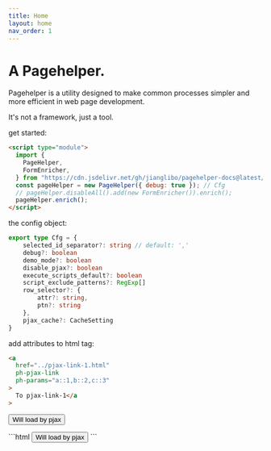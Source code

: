 ```yaml
---
title: Home
layout: home
nav_order: 1
---
```


# A Pagehelper.

Pagehelper is a utility designed to make common processes simpler and more efficient in web page development.

It's not a framework, just a tool.

get started:

```html
<script type="module">
  import {
    PageHelper,
    FormEnricher,
  } from "https://cdn.jsdelivr.net/gh/jianglibo/pagehelper-docs@latest/dist/bundle.min.es.js";
  const pageHelper = new PageHelper({ debug: true }); // Cfg
  // pageHelper.disableAll().add(new FormEnricher()).enrich();
  pageHelper.enrich();
</script>
```

the config object:

```typescript
export type Cfg = {
	selected_id_separator?: string // default: ','
	debug?: boolean
	demo_mode?: boolean
	disable_pjax?: boolean
	execute_scripts_default?: boolean
	script_exclude_patterns?: RegExp[]
	row_selector?: {
		attr?: string,
		ptn?: string
	},
	pjax_cache?: CacheSetting
}
```

add attributes to html tag:

```html
<a
  href="../pjax-link-1.html"
  ph-pjax-link
  ph-params="a::1,b::2,c::3"
>
  To pjax-link-1</a
>
```



<div class="code-example" markdown="1">
<code class="language-plaintext highlighter-rouge" ph-show-current-url></code>

<button type="button" name="button" class="btn" ph-pjax-link="./examples/ph-pjax-link-1/">Will load by pjax</button>

</div>
```html
<button type="button" 
name="button" 
class="btn" 
ph-pjax-link="./examples/ph-pjax-link-1/">
  Will load by pjax
</button>
```

<ph ph-css-to-head="https://pagehelper.lets-script.com/highlight/" ph-params="css::highlight.js" inline />
